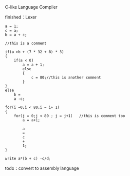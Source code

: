 C-like Language Compiler

finished：Lexer <br />

	a = 1;
	c = a;
	b = a + c;

	//this is a comment

	if(a >b + (7 * 32 + 8) * 3)
	{
		if(a < 0)
			a = a + 1;
			else
			{
				c = 80;//this is another comment
			}
	}
	else
		b = 
		a -c;

	for(i =0;i < 80;i = i+ 1)
	{
		for(j = 0;j < 80 ; j = j+1)   //this is comment too
			a = a+1;

			a 
			= 
			c 
			+ 
			1;
	}

	write a*(b + c) -c/d;
todo：convert to assembly language
